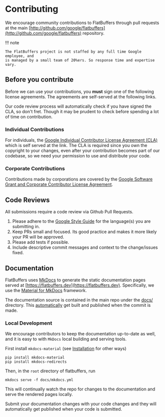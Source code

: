 # Contributing

We encourage community contributions to FlatBuffers through pull requests at the
main
[http://github.com/google/flatbuffers](http://github.com/google/flatbuffers)
repository.

!!! note

    The FlatBuffers project is not staffed by any full time Google employee, and
    is managed by a small team of 20%ers. So response time and expertise vary.

## Before you contribute

Before we can use your contributions, you __must__ sign one of the following license agreements. The agreements are self-served at the following links.

Our code review process will automatically check if you have signed the CLA, so
don't fret. Though it may be prudent to check before spending a lot of time on 
contribution.

### Individual Contributions 

For individuals, the [Google Individual
Contributor License Agreement
(CLA)](https://cla.developers.google.com/about/google-individual?csw=1) which is
self served at the link. The CLA is required since you own the copyright to your
changes, even after your contribution becomes part of our codebase, so we need
your permission to use and distribute your code. 

### Corporate Contributions

Contributions made by corporations are covered by the [Google Software Grant and
Corporate Contributor License
Agreement](https://cla.developers.google.com/about/google-corporate).

## Code Reviews

All submissions require a code review via Github Pull Requests.

1. Please adhere to the [Google Style Guide](https://google.github.io/styleguide/cppguide.html) for the language(s) you are submitting in.
2. Keep PRs small and focused. Its good practice and makes it more likely your PR will be approved.
3. Please add tests if possible.
4. Include descriptive commit messages and context to the change/issues fixed.

## Documentation

FlatBuffers uses [MkDocs](https://www.mkdocs.org/) to generate the static
documentation pages served at
[https://flatbuffers.dev](https://flatbuffers.dev). Specifically, we use the
[Material for MkDocs](https://squidfunk.github.io/mkdocs-material/) framework.

The documentation source is contained in the main repo under the
[docs/](https://github.com/google/flatbuffers/tree/master/docs) directory. This
[automatically](https://github.com/google/flatbuffers/blob/46cc3d6432da17cca7694777dcce12e49dd48387/.github/workflows/docs.yml#L6-L11) get built and published when the commit is made.

### Local Development

We encourage contributors to keep the documentation up-to-date as well, and it
is easy to with `MkDocs` local building and serving tools.

First install `mkdocs-material` (see
[Installation](https://squidfunk.github.io/mkdocs-material/getting-started/) for
other ways)

```
pip install mkdocs-material
pip install mkdocs-redirects
```

Then, in the `root` directory of flatbuffers, run 

```
mkdocs serve -f docs/mkdocs.yml
```

This will continually watch the repo for changes to the documentation and serve
the rendered pages locally.

Submit your documentation changes with your code changes and they will
automatically get published when your code is submitted.